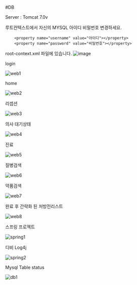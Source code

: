 #DB

Server : Tomcat 7.0v

루트컨텍스트에서 자신의 MYSQL 아이디 비밀번호 변경하세요.

		<property name="username" value="아이디"></property>
		<property name="password" value="비밀번호"></property>
root-context.xml 파일에 있습니다.
![image](https://user-images.githubusercontent.com/37204764/49183148-82867680-f39f-11e8-99c6-aacff57e678f.png)


login

![web1](https://user-images.githubusercontent.com/37204764/63516430-da659e80-c527-11e9-8fcf-b7fac0797838.PNG)

home

![web2](https://user-images.githubusercontent.com/37204764/63516429-d9347180-c527-11e9-8217-67adb1665b3a.PNG)


리셉션

![web3](https://user-images.githubusercontent.com/37204764/63516436-dcc7f880-c527-11e9-8722-5feba2f44a8a.PNG)


의사 대기상태

![web4](https://user-images.githubusercontent.com/37204764/63516437-dcc7f880-c527-11e9-8abc-1c7b65566865.PNG)


진료

![web5](https://user-images.githubusercontent.com/37204764/63516438-dcc7f880-c527-11e9-820a-efa1228f421e.PNG)


질병검색

![web6](https://user-images.githubusercontent.com/37204764/63516445-de91bc00-c527-11e9-80d9-fa5fa49907b6.PNG)


약품검색

![web7](https://user-images.githubusercontent.com/37204764/63516447-de91bc00-c527-11e9-9a10-185bbb6ffb53.PNG)


완료 후 간략화 된 처방전리스트

![web8](https://user-images.githubusercontent.com/37204764/63516448-de91bc00-c527-11e9-9f9e-9e363617a28d.PNG)


스프링 프로젝트

![spring1](https://user-images.githubusercontent.com/37204764/63516451-df2a5280-c527-11e9-94bf-41ae5d62ad06.PNG)


디비 Log4j

![spring2](https://user-images.githubusercontent.com/37204764/63516452-dfc2e900-c527-11e9-854d-ac5a4f685b05.PNG)


Mysql Table status

![db1](https://user-images.githubusercontent.com/37204764/63516462-e0f41600-c527-11e9-8bea-f36d427f6cfc.PNG)

